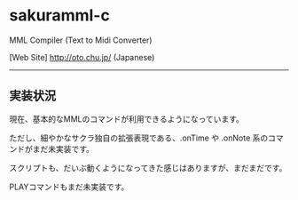 # sakuramml-c
MML Compiler (Text to Midi Converter)

[Web Site] http://oto.chu.jp/ (Japanese)

---------------------

## 実装状況

現在、基本的なMMLのコマンドが利用できるようになっています。

ただし、細やかなサクラ独自の拡張表現である、.onTime や .onNote 系のコマンドがまだ未実装です。

スクリプトも、だいぶ動くようになってきた感じはありますが、まだまだです。

PLAYコマンドもまだ未実装です。

